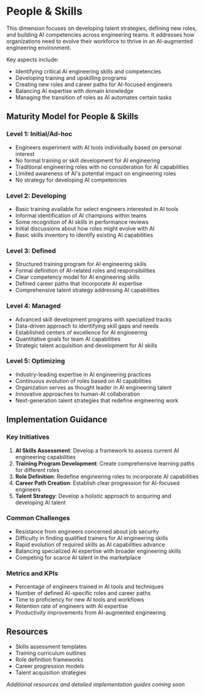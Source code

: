 # People & Skills

This dimension focuses on developing talent strategies, defining new roles, and building AI competencies across engineering teams. It addresses how organizations need to evolve their workforce to thrive in an AI-augmented engineering environment.

Key aspects include:
- Identifying critical AI engineering skills and competencies
- Developing training and upskilling programs
- Creating new roles and career paths for AI-focused engineers
- Balancing AI expertise with domain knowledge
- Managing the transition of roles as AI automates certain tasks

## Maturity Model for People & Skills

### Level 1: Initial/Ad-hoc
- Engineers experiment with AI tools individually based on personal interest
- No formal training or skill development for AI engineering
- Traditional engineering roles with no consideration for AI capabilities
- Limited awareness of AI's potential impact on engineering roles
- No strategy for developing AI competencies

### Level 2: Developing
- Basic training available for select engineers interested in AI tools
- Informal identification of AI champions within teams
- Some recognition of AI skills in performance reviews
- Initial discussions about how roles might evolve with AI
- Basic skills inventory to identify existing AI capabilities

### Level 3: Defined
- Structured training program for AI engineering skills
- Formal definition of AI-related roles and responsibilities
- Clear competency model for AI engineering skills
- Defined career paths that incorporate AI expertise
- Comprehensive talent strategy addressing AI capabilities

### Level 4: Managed
- Advanced skill development programs with specialized tracks
- Data-driven approach to identifying skill gaps and needs
- Established centers of excellence for AI engineering
- Quantitative goals for team AI capabilities
- Strategic talent acquisition and development for AI skills

### Level 5: Optimizing
- Industry-leading expertise in AI engineering practices
- Continuous evolution of roles based on AI capabilities
- Organization serves as thought leader in AI engineering talent
- Innovative approaches to human-AI collaboration
- Next-generation talent strategies that redefine engineering work

## Implementation Guidance

### Key Initiatives
1. **AI Skills Assessment**: Develop a framework to assess current AI engineering capabilities
2. **Training Program Development**: Create comprehensive learning paths for different roles
3. **Role Definition**: Redefine engineering roles to incorporate AI capabilities
4. **Career Path Creation**: Establish clear progression for AI-focused engineers
5. **Talent Strategy**: Develop a holistic approach to acquiring and developing AI talent

### Common Challenges
- Resistance from engineers concerned about job security
- Difficulty in finding qualified trainers for AI engineering skills
- Rapid evolution of required skills as AI capabilities advance
- Balancing specialized AI expertise with broader engineering skills
- Competing for scarce AI talent in the marketplace

### Metrics and KPIs
- Percentage of engineers trained in AI tools and techniques
- Number of defined AI-specific roles and career paths
- Time to proficiency for new AI tools and workflows
- Retention rate of engineers with AI expertise
- Productivity improvements from AI-augmented engineering

## Resources
- Skills assessment templates
- Training curriculum outlines
- Role definition frameworks
- Career progression models
- Talent acquisition strategies

*Additional resources and detailed implementation guides coming soon*
